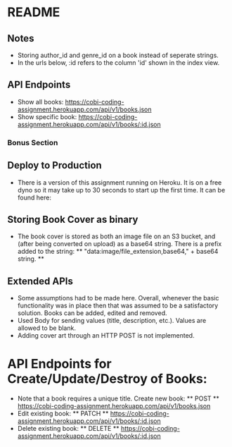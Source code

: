 README
======

## Notes

* Storing author_id and genre_id on a book instead of seperate strings. 
* In the urls below, :id refers to the column 'id' shown in the index view.

## API Endpoints

* Show all books: https://cobi-coding-assignment.herokuapp.com/api/v1/books.json
* Show specific book: https://cobi-coding-assignment.herokuapp.com/api/v1/books/:id.json


### Bonus Section

## Deploy to Production

* There is a version of this assignment running on Heroku. It is on a free dyno so it may 
take up to 30 seconds to start up the first time. It can be found here: 

## Storing Book Cover as binary

* The book cover is stored as both an image file on an S3 bucket, and (after being converted on upload) as a base64
string. There is a prefix added to the string: ** "data:image/file_extension,base64," + base64 string. **

## Extended APIs

* Some assumptions had to be made here. Overall, whenever the basic functionality was in place
then that was assumed to be a satisfactory solution. Books can be added, edited and removed.
* Used Body for sending values (title, description, etc.). Values are allowed to be blank.
* Adding cover art through an HTTP POST is not implemented.


# API Endpoints for Create/Update/Destroy of Books:

* Note that a book requires a unique title. Create new book: ** POST ** https://cobi-coding-assignment.herokuapp.com/api/v1/books.json
* Edit existing book: ** PATCH ** https://cobi-coding-assignment.herokuapp.com/api/v1/books/:id.json
* Delete existing book: ** DELETE ** https://cobi-coding-assignment.herokuapp.com/api/v1/books/:id.json



